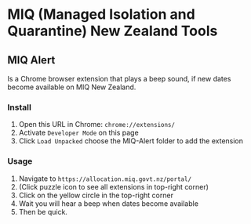 # MIQ (Managed Isolation and Quarantine) New Zealand Tools

## MIQ Alert

Is a Chrome browser extension that plays a beep sound, if new dates become available on MIQ New Zealand.

### Install

1. Open this URL in Chrome: `chrome://extensions/`
2. Activate `Developer Mode` on this page
3. Click `Load Unpacked` choose the MIQ-Alert folder to add the extension

### Usage

1. Navigate to `https://allocation.miq.govt.nz/portal/`
2. (Click puzzle icon to see all extensions in top-right corner)
3. Click on the yellow circle in the top-right corner
4. Wait you will hear a beep when dates become available
5. Then be quick.
